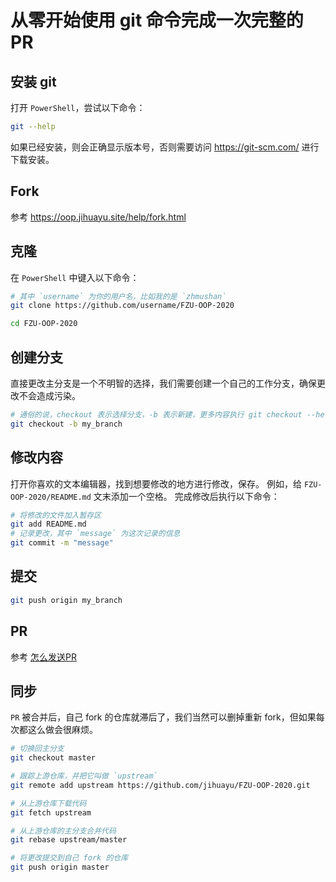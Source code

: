 # 从零开始使用 git 命令完成一次完整的 PR

## 安装 git

打开 `PowerShell`，尝试以下命令：
```sh
git --help
```
如果已经安装，则会正确显示版本号，否则需要访问 https://git-scm.com/ 进行下载安装。

## Fork

参考 https://oop.jihuayu.site/help/fork.html

## 克隆

在 `PowerShell` 中键入以下命令：
```sh
# 其中 `username` 为你的用户名，比如我的是 `zhmushan`
git clone https://github.com/username/FZU-OOP-2020

cd FZU-OOP-2020
```

## 创建分支

直接更改主分支是一个不明智的选择，我们需要创建一个自己的工作分支，确保更改不会造成污染。

```sh
# 通俗的说，checkout 表示选择分支，-b 表示新建，更多内容执行 git checkout --help 查看
git checkout -b my_branch
```

## 修改内容

打开你喜欢的文本编辑器，找到想要修改的地方进行修改，保存。
例如，给 `FZU-OOP-2020/README.md` 文末添加一个空格。
完成修改后执行以下命令：
```sh
# 将修改的文件加入暂存区
git add README.md
# 记录更改，其中 `message` 为这次记录的信息
git commit -m "message"
```

## 提交

```sh
git push origin my_branch
```

## PR

参考 [怎么发送PR](https://oop.jihuayu.site/help/pr.html#%E6%80%8E%E4%B9%88%E5%8F%91%E9%80%81pr)

## 同步

`PR` 被合并后，自己 fork 的仓库就滞后了，我们当然可以删掉重新 fork，但如果每次都这么做会很麻烦。
```sh
# 切换回主分支
git checkout master

# 跟踪上游仓库，并把它叫做 `upstream`
git remote add upstream https://github.com/jihuayu/FZU-OOP-2020.git

# 从上游仓库下载代码
git fetch upstream

# 从上游仓库的主分支合并代码
git rebase upstream/master

# 将更改提交到自己 fork 的仓库
git push origin master
```
